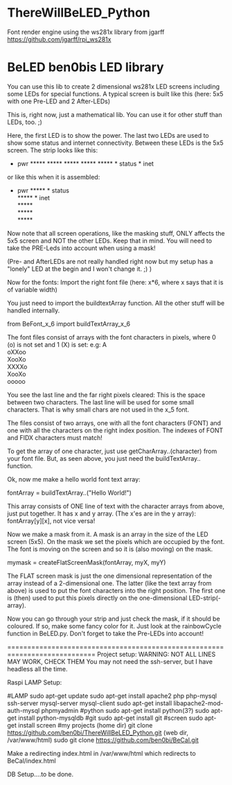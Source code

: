 # ThereWillBeLED_Python
Font render engine using the ws281x library from jgarff https://github.com/jgarff/rpi_ws281x

# BeLED ben0bis LED library
You can use this lib to create 2 dimensional ws281x LED screens including some LEDs for special functions.
A typical screen is built like this (here: 5x5 with one Pre-LED and 2 After-LEDs)

This is, right now, just a mathematical lib. You can use it for other stuff than LEDs, too. ;)

Here, the first LED is to show the power. The last two LEDs are used to show some status and internet connectivity.
Between these LEDs is the 5x5 screen. The strip looks like this:
* pwr ***** ***** ***** ***** ***** * status * inet

or like this when it is assembled:
* pwr ***** * status  
      ***** * inet  
      *****  
      *****  
      *****  

Now note that all screen operations, like the masking stuff, ONLY affects the 5x5 screen and NOT the other LEDs.
Keep that in mind. You will need to take the PRE-Leds into account when using a mask!

(Pre- and AfterLEDs are not really handled right now but my setup has a "lonely" LED at the begin and I won't change it. ;) )

Now for the fonts:
Import the right font file (here: x*6, where x says that it is of variable width)

You just need to import the buildtextArray function. All the other stuff will be handled internally.

from BeFont_x_6 import buildTextArray_x_6

The font files consist of arrays with the font characters in pixels, where 0 (o) is not set and 1 (X) is set:
e.g: A  
oXXoo  
XooXo  
XXXXo  
XooXo  
ooooo  

You see the last line and the far right pixels cleared: This is the space between two characters. The last line will be used
for some small characters. That is why small chars are not used in the x_5 font.

The files consist of two arrays, one with all the font characters (FONT) and one with all the characters on
the right index position. The indexes of FONT and FIDX characters must match!

To get the array of one character, just use getCharArray..(character) from your font file.
But, as seen above, you just need the buildTextArray.. function.

Ok, now me make a hello world font text array:

fontArray = buildTextArray..("Hello World!")

This array consists of ONE line of text with the character arrays from above, just put together.
It has x and y array. (The x'es are in the y array): fontArray[y][x], not vice versa!

Now we make a mask from it.
A mask is an array in the size of the LED screen (5x5). 
On the mask we set the pixels which are occupied by the font.
The font is moving on the screen and so it is (also moving) on the mask.

mymask = createFlatScreenMask(fontArray, myX, myY)

The FLAT screen mask is just the one dimensional representation of the array instead of a 2-dimensional one.
The latter (like the text array from above) is used to put the font characters into the right position.
The first one is (then) used to put this pixels directly on the one-dimensional LED-strip(-array).

Now you can go through your strip and just check the mask, if it should be coloured. If so, make some fancy color for it.
Just look at the rainbowCycle function in BeLED.py. Don't forget to take the Pre-LEDs into account!

============================================================================
Project setup:
WARNING: NOT ALL LINES MAY WORK, CHECK THEM
You may not need the ssh-server, but I have headless all the time.

Raspi LAMP Setup:

#LAMP
sudo apt-get update
sudo apt-get install apache2 php php-mysql ssh-server mysql-server mysql-client
sudo apt-get install libapache2-mod-auth-mysql phpmyadmin
#python
sudo apt-get install python(3?)
sudo apt-get install python-mysqldb
#git
sudo apt-get install git
#screen
sudo apt-get install screen
#my projects
(home dir)
git clone https://github.com/ben0bi/ThereWillBeLED_Python.git
(web dir, /var/www/html)
sudo git clone https://github.com/ben0bi/BeCal.git

Make a redirecting index.html in /var/www/html which redirects to BeCal/index.html

DB Setup....to be done.


